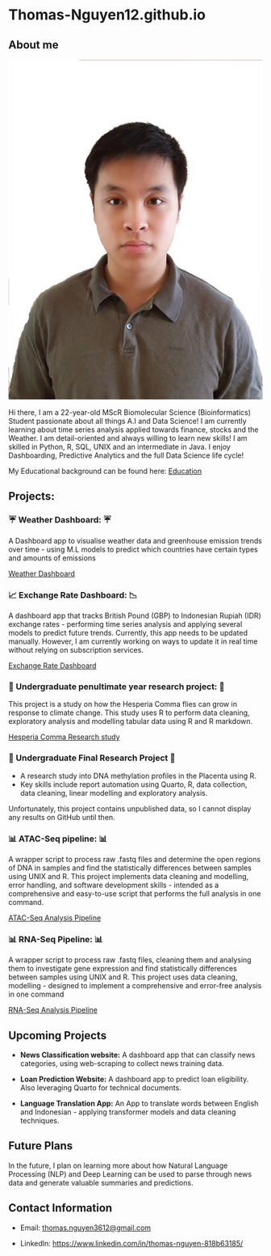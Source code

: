 # Thomas-Nguyen12.github.io


## About me 

![alt text](https://github.com/Thomas-Nguyen12/Thomas-Nguyen12.github.io/blob/main/images/linkedin_picture.JPG?raw=true)



Hi there, I am a 22-year-old MScR Biomolecular Science (Bioinformatics) Student passionate about all things A.I and Data Science! I am currently learning about time series analysis applied towards finance, stocks and the Weather. I am detail-oriented and always willing to learn new skills! I am skilled in Python, R, SQL, UNIX and an intermediate in Java. I enjoy Dashboarding, Predictive Analytics and the full Data Science life cycle!

My Educational background can be found here: [Education](Education.md)

## Projects:

### ☔ Weather Dashboard: ☔
A Dashboard app to visualise weather data and greenhouse emission trends over time - using M.L models to predict which countries have certain types and amounts of emissions 

[Weather Dashboard](https://thomas-website.streamlit.app/)

### 📈 Exchange Rate Dashboard: 📉 
A dashboard app that tracks British Pound (GBP) to Indonesian Rupiah (IDR) exchange rates - performing time series analysis and applying several models to predict future trends. Currently, this app needs to be updated manually. However, I am currently working on ways to update it in real time without relying on subscription services.

[Exchange Rate Dashboard](https://gbp-rupiah-exchange.streamlit.app/)

### 🔬 Undergraduate penultimate year research project: 🔬
This project is a study on how the Hesperia Comma flies can grow in response to climate change.  This study uses R to perform data cleaning, exploratory analysis and modelling tabular data using R and R markdown.

[Hesperia Comma Research study](https://github.com/Thomas-Nguyen12/5023Y-Summative-2)

### 🔬 Undergraduate Final Research Project 🔬

- A research study into DNA methylation profiles in the Placenta using R.
- Key skills include report automation using Quarto, R, data collection, data cleaning, linear modelling and exploratory analysis.

Unfortunately, this project contains unpublished data, so I cannot display any results on GitHub until then. 


### 📊 ATAC-Seq pipeline: 📊
A wrapper script to process raw .fastq files and determine the open regions of DNA in samples and find the statistically differences between samples using UNIX and R. This project implements data cleaning and modelling, error handling, and software development skills - intended as a comprehensive and easy-to-use script that performs the full analysis in one command.

[ATAC-Seq Analysis Pipeline](https://github.com/Thomas-Nguyen12/ATAC-Seq-Pipeline)
  
### 📊 RNA-Seq Pipeline: 📊
A wrapper script to process raw .fastq files, cleaning them and analysing them to investigate gene expression and find statistically differences between samples using UNIX and R. This project uses data cleaning, modelling - designed to implement a comprehensive and error-free analysis in one command 

[RNA-Seq Analysis Pipeline](https://github.com/Thomas-Nguyen12/RNA-Seq-Pipeline)

## Upcoming Projects

- <b>News Classification website:</b> A dashboard app that can classify news categories, using web-scraping to collect news training data.

- <b>Loan Prediction Website:</b> A dashboard app to predict loan eligibility. Also leveraging Quarto for technical documents.

- <b>Language Translation App:</b> An App to translate words between English and Indonesian - applying transformer models and data cleaning techniques.

## Future Plans

In the future, I plan on learning more about how Natural Language Processing (NLP) and Deep Learning can be used to parse through news data and generate valuable summaries and predictions.

## Contact Information
- Email: thomas.nguyen3612@gmail.com
  
- LinkedIn: https://www.linkedin.com/in/thomas-nguyen-818b63185/


